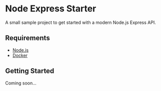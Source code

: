 # Node Express Starter

A small sample project to get started with a modern Node.js Express API.

## Requirements

- [Node.js](https://nodejs.org/en)
- [Docker](https://www.docker.com/)

## Getting Started

Coming soon...
